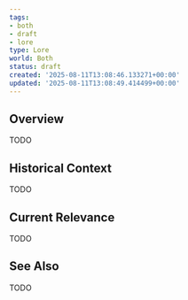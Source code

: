 ```yaml
---
tags:
- both
- draft
- lore
type: Lore
world: Both
status: draft
created: '2025-08-11T13:08:46.133271+00:00'
updated: '2025-08-11T13:08:49.414499+00:00'
---
```



## Overview

TODO
## Historical Context

TODO
## Current Relevance

TODO
## See Also

TODO

